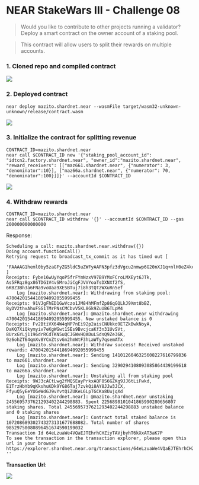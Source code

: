 # NEAR StakeWars III - Challenge 08

> Would you like to contribute to other projects running a validator? Deploy a smart contract on the owner account of a staking pool.

> This contract will allow users to split their rewards on multiple accounts.

### 1. Cloned repo and compiled contract 

![](./Selecci%C3%B3n_004.png)

### 2. Deployed contract

~~~
near deploy mazito.shardnet.near --wasmFile target/wasm32-unknown-unknown/release/contract.wasm
~~~

![](./Selecci%C3%B3n_001.png)

### 3. Initialize the contract for splitting revenue

~~~
CONTRACT_ID=mazito.shardnet.near
near call $CONTRACT_ID new '{"staking_pool_account_id": "idtcn2.factory.shardnet.near", "owner_id":"mazito.shardnet.near", "reward_receivers": [["maz661.shardnet.near", {"numerator": 3, "denominator":10}], ["maz66a.shardnet.near", {"numerator": 70, "denominator":100}]]}' --accountId $CONTRACT_ID
~~~

![](./Selecci%C3%B3n_002.png)

### 4. Withdraw rewards

~~~
CONTRACT_ID=mazito.shardnet.near
near call $CONTRACT_ID withdraw '{}' --accountId $CONTRACT_ID --gas 200000000000000
~~~

Response:
~~~
Scheduling a call: mazito.shardnet.near.withdraw({})
Doing account.functionCall()
Retrying request to broadcast_tx_commit as it has timed out [
  'FAAAAG1heml0by5zaGFyZG5ldC5uZWFyAAFN3pfz3dVgcu2nmwp6G20nXJ1q+nlH0eZ4kct7cpIAiytGgJABAAAUAAAAbWF6aXRvLnNoYXJkbmV0Lm5lYXI0Nu+CHovHKHV3BLMjbIB2Noo1Nc5+sQuL6RMeooQubgEAAAACCAAAAHdpdGhkcmF3AgAAAHt9AID0IOa1AAAAAAAAAAAAAAAAAAAAAAAAAO9drjVECSZAo65myKYd4RALjinocznqRCWkz88Yr2BV8NHDNMAakBZIbAN9FnOn65dRVrgWthrsPyZHjbbjRgA='
]
Receipts: Fybe16wUyYqoP5frFYmNzxV97B9YMxFCroLMXEyt6JTk, As5FRqz8gx86TDG1V4vSMroJiCgFJVVYoaTsDXNXf2fS, 6KBZ3Bh3a6FNa9voUaa9XESBTuj7i8h3tQTzWXuRn5ef
	Log [mazito.shardnet.near]: Withdrawing from staking pool: 4700420154418694092055999455
Receipts: 91VJgFhED1GwVczo1JM84hMFmfZp86qGQLkJ9Xmt8bBZ, 8yDV2thxAhuFSG1TMrPNsCMCbvV5KL8Gk9ZuUB6TLpM4
	Log [mazito.shardnet.near]: @mazito.shardnet.near withdrawing 4700420154418694092055999455. New unstaked balance is 0
Receipts: Fv2BtiVX64W4qNP7nEi92p2aisCNUkko9ETZkBwkNoyA, DaKQ7XiQkymyiv7eKgWGwt1SEs9BvcjcaKf3n31UvSVt, 8UrxGYLj1196drRCdTKN5uQCJGWvHQADuLSdsQ9Ze36K, 9z6ohZT64qmXv8YCnZtsvGn2hmWtF3hLaWTy7qsemATx
	Log [mazito.shardnet.near]: Withdraw success! Received unstaked rewards: 4700420154418694092055999455
	Log [mazito.shardnet.near]: Sending 1410126046325608227616799836 to maz661.shardnet.near
	Log [mazito.shardnet.near]: Sending 3290294108093085864439199618 to maz66a.shardnet.near
	Log [mazito.shardnet.near]: Unstaking all from staking pool
Receipts: 9WJ3cACtLwg2fMQSEayPrkxAQF8S6GZKg9JJ6tLiFwkd, E1TrzHbYb9qKkshuKDk9YG86Taj7zvkQi8AY8JJw3JCX, FfyuQ5yEeYUGeWdGJ9vYvtQiZUKeL6LpTGCKa8UujqXd
	Log [mazito.shardnet.near]: @mazito.shardnet.near unstaking 2455695737621293402244298883. Spent 2256898101041865990280656807 staking shares. Total 2455695737621293402244298883 unstaked balance and 0 staking shares
	Log [mazito.shardnet.near]: Contract total staked balance is 107208689302743273131677688082. Total number of shares 98529750080896451674590199032
Transaction Id 64eLzuaWe4VQaEJTEhrhCHZiyTAVjbyhT6kXxAT3aK7P
To see the transaction in the transaction explorer, please open this url in your browser
https://explorer.shardnet.near.org/transactions/64eLzuaWe4VQaEJTEhrhCHZiyTAVjbyhT6kXxAT3aK7P
''
~~~

**Transaction Url**: [](https://explorer.shardnet.near.org/transactions/64eLzuaWe4VQaEJTEhrhCHZiyTAVjbyhT6kXxAT3aK7P
)

![](./Selecci%C3%B3n_003.png)
